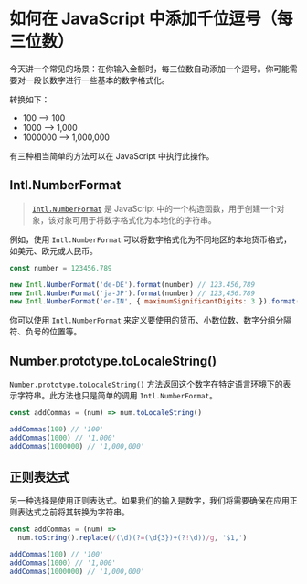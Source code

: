 # 如何在 JavaScript 中添加千位逗号（每三位数）

今天讲一个常见的场景：在你输入金额时，每三位数自动添加一个逗号。你可能需要对一段长数字进行一些基本的数字格式化。

转换如下：

- 100 —> 100
- 1000 —> 1,000
- 1000000 —> 1,000,000

有三种相当简单的方法可以在 JavaScript 中执行此操作。

## Intl.NumberFormat

> [`Intl.NumberFormat`](https://developer.mozilla.org/en-US/docs/Web/JavaScript/Reference/Global_Objects/Intl/NumberFormat) 是 JavaScript 中的一个构造函数，用于创建一个对象，该对象可用于将数字格式化为本地化的字符串。

例如，使用 `Intl.NumberFormat` 可以将数字格式化为不同地区的本地货币格式，如美元、欧元或人民币。

```js
const number = 123456.789

new Intl.NumberFormat('de-DE').format(number) // 123.456,789
new Intl.NumberFormat('ja-JP').format(number) // 123,456.789
new Intl.NumberFormat('en-IN', { maximumSignificantDigits: 3 }).format(number) // 1,23,000
```

你可以使用 `Intl.NumberFormat` 来定义要使用的货币、小数位数、数字分组分隔符、负号的位置等。

## Number.prototype.toLocaleString()

[`Number.prototype.toLocaleString()`](https://developer.mozilla.org/en-US/docs/Web/JavaScript/Reference/Global_Objects/Number/toLocaleString) 方法返回这个数字在特定语言环境下的表示字符串。此方法也只是简单的调用 `Intl.NumberFormat`。

```js
const addCommas = (num) => num.toLocaleString()

addCommas(100) // '100'
addCommas(1000) // '1,000'
addCommas(1000000) // '1,000,000'
```

## 正则表达式

另一种选择是使用正则表达式。如果我们的输入是数字，我们将需要确保在应用正则表达式之前将其转换为字符串。

```js
const addCommas = (num) =>
  num.toString().replace(/(\d)(?=(\d{3})+(?!\d))/g, '$1,')

addCommas(100) // '100'
addCommas(1000) // '1,000'
addCommas(1000000) // '1,000,000'
```
